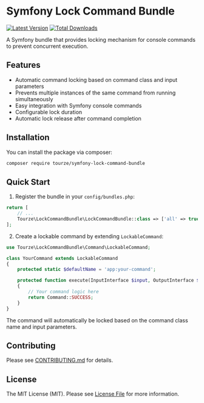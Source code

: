 # Symfony Lock Command Bundle

[![Latest Version](https://img.shields.io/packagist/v/tourze/symfony-lock-command-bundle.svg?style=flat-square)](https://packagist.org/packages/tourze/symfony-lock-command-bundle)
[![Total Downloads](https://img.shields.io/packagist/dt/tourze/symfony-lock-command-bundle.svg?style=flat-square)](https://packagist.org/packages/tourze/symfony-lock-command-bundle)

A Symfony bundle that provides locking mechanism for console commands to prevent concurrent execution.

## Features

- Automatic command locking based on command class and input parameters
- Prevents multiple instances of the same command from running simultaneously
- Easy integration with Symfony console commands
- Configurable lock duration
- Automatic lock release after command completion

## Installation

You can install the package via composer:

```bash
composer require tourze/symfony-lock-command-bundle
```

## Quick Start

1. Register the bundle in your `config/bundles.php`:

```php
return [
    // ...
    Tourze\LockCommandBundle\LockCommandBundle::class => ['all' => true],
];
```

2. Create a lockable command by extending `LockableCommand`:

```php
use Tourze\LockCommandBundle\Command\LockableCommand;

class YourCommand extends LockableCommand
{
    protected static $defaultName = 'app:your-command';

    protected function execute(InputInterface $input, OutputInterface $output)
    {
        // Your command logic here
        return Command::SUCCESS;
    }
}
```

The command will automatically be locked based on the command class name and input parameters.

## Contributing

Please see [CONTRIBUTING.md](CONTRIBUTING.md) for details.

## License

The MIT License (MIT). Please see [License File](LICENSE) for more information.
